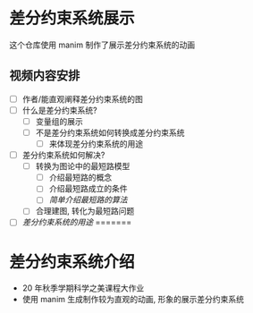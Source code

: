 # 差分约束系统展示

这个仓库使用 manim 制作了展示差分约束系统的动画

## 视频内容安排

- [ ] 作者/能直观阐释差分约束系统的图
- [ ] 什么是差分约束系统?
  - [ ] 变量组的展示
  - [ ] 不是差分约束系统如何转换成差分约束系统
    - [ ] 来体现差分约束系统的用途
- [ ] 差分约束系统如何解决?
  - [ ] 转换为图论中的最短路模型
    - [ ] 介绍最短路的概念
    - [ ] 介绍最短路成立的条件
    - [ ] *简单介绍最短路的算法*
  - [ ] 合理建图, 转化为最短路问题
- [ ] *差分约束系统的用途*
=======
# 差分约束系统介绍
- 20 年秋季学期科学之美课程大作业
- 使用 manim 生成制作较为直观的动画, 形象的展示差分约束系统
